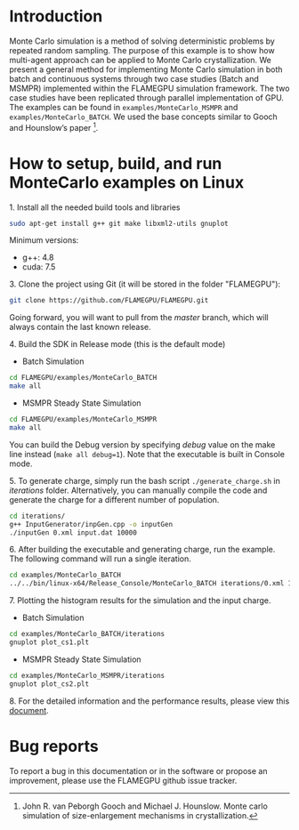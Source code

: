 # Introduction

Monte Carlo simulation is a method of solving deterministic problems by repeated random sampling. The purpose of this example is to show how multi-agent approach can be applied to Monte Carlo crystallization. We present a general method for implementing Monte Carlo simulation in both batch and continuous systems through two case studies (Batch and MSMPR) implemented within the FLAMEGPU simulation framework. The two case studies have been replicated through parallel implementation of GPU. The examples can be found in `examples/MonteCarlo_MSMPR` and `examples/MonteCarlo_BATCH`. We used the base concepts similar to Gooch and Hounslow’s paper [^1].

# How to setup, build, and run MonteCarlo examples on Linux

1\. Install all the needed build tools and libraries  

```bash
sudo apt-get install g++ git make libxml2-utils gnuplot
```

Minimum versions:
- g++: 4.8
- cuda: 7.5

3\. Clone the project using Git (it will be stored in the folder "FLAMEGPU"):  

```bash
git clone https://github.com/FLAMEGPU/FLAMEGPU.git
```

Going forward, you will want to pull from the _master_ branch, which will always contain the last known release.

4\. Build the SDK in Release mode (this is the default mode)

- Batch Simulation
```bash
cd FLAMEGPU/examples/MonteCarlo_BATCH
make all
```
- MSMPR Steady State Simulation
```bash
cd FLAMEGPU/examples/MonteCarlo_MSMPR
make all
```

You can build the Debug version by specifying _debug_ value on the make line instead (`make all debug=1`). Note that the executable is built in Console mode.

5\. To generate charge, simply run the bash script `./generate_charge.sh` in _iterations_ folder. Alternatively, you can manually compile the code and generate the charge for a different number of population.

```bash
cd iterations/
g++ InputGenerator/inpGen.cpp -o inputGen
./inputGen 0.xml input.dat 10000
```

6\. After building the executable and generating charge, run the example. The following command will run a single iteration. 

```bash
cd examples/MonteCarlo_BATCH
../../bin/linux-x64/Release_Console/MonteCarlo_BATCH iterations/0.xml 1
```


7\. Plotting the histogram results for the simulation and the input charge.

- Batch Simulation
```bash
cd examples/MonteCarlo_BATCH/iterations
gnuplot plot_cs1.plt
```
- MSMPR Steady State Simulation
```bash
cd examples/MonteCarlo_MSMPR/iterations
gnuplot plot_cs2.plt
```

8\. For the detailed information and the performance results, please view this [document](FLAMEGPU/doc/Notes_on_Monte_Carlo_Simulation.pdf).

# Bug reports

To report a bug in this documentation or in the software or propose an improvement, please use the FLAMEGPU github issue tracker.
[^1]: John R. van Peborgh Gooch and Michael J. Hounslow. Monte carlo simulation of size-enlargement mechanisms in crystallization.
